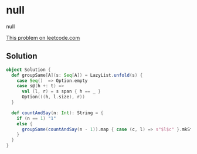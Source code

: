 # null

null

[This problem on leetcode.com](https://leetcode.com/problems/count-and-say)

## Solution

```scala
object Solution {
  def groupSame[A](s: Seq[A]) = LazyList.unfold(s) {
    case Seq()  => Option.empty
    case s@(h +: t) =>
      val (l, r) = s span { h == _ }
      Option(((h, l.size), r))
  }

  def countAndSay(n: Int): String = {
    if (n == 1) "1"
    else {
      groupSame(countAndSay(n - 1)).map { case (c, l) => s"$l$c" }.mkString
    }
  }
}
```
